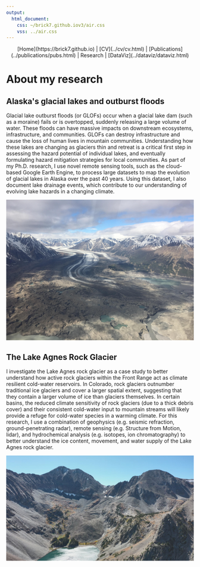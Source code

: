 ```yaml
---
output:
  html_document:
    css: ~/brick7.github.iov3/air.css
    vss: ../air.css
---
```

<center>
[Home](https://brick7.github.io) | [CV](../cv/cv.html) | [Publications](../publications/pubs.html) | Research | [DataViz](../dataviz/dataviz.html)
</center>

# About my research

## Alaska's glacial lakes and outburst floods

Glacial lake outburst floods (or GLOFs) occur when a glacial lake dam (such as a moraine) fails or is overtopped, suddenly releasing a large volume of water. These floods can have massive impacts on downstream ecosystems, infrastructure, and communities. GLOFs can destroy infrastructure and cause the loss of human lives in mountain communities. Understanding how these lakes are changing as glaciers thin and retreat is a critical first step in assessing the hazard potential of individual lakes, and eventually formulating hazard mitigation strategies for local communities. As part of my Ph.D. research, I use novel remote sensing tools, such as the cloud-based Google Earth Engine, to process large datasets to map the evolution of glacial lakes in Alaska over the past 40 years. Using this dataset, I also document lake drainage events, which contribute to our understanding of evolving lake hazards in a changing climate.

<center>
<img src="D9B8KufUYAIqVgb.jpeg" width=600></img> 
</center> 

## The Lake Agnes Rock Glacier

I investigate the Lake Agnes rock glacier as a case study to better understand how active rock glaciers within the Front Range act as climate resilient cold-water reservoirs. In Colorado, rock glaciers outnumber traditional ice glaciers and cover a larger spatial extent, suggesting that they contain a larger volume of ice than glaciers themselves. In certain basins, the reduced climate sensitivity of rock glaciers (due to a thick debris cover) and their consistent cold-water input to mountain streams will likely provide a refuge for cold-water species in a warming climate. For this research, I use a combination of geophysics (e.g. seismic refraction, ground-penetrating radar), remote sensing (e.g. Structure from Motion, lidar), and hydrochemical analysis (e.g. isotopes, ion chromatography) to better understand the ice content, movement, and water supply of the Lake Agnes rock glacier.

<center>
<img src="CaptureRGzoomedOut.JPG" width=600></img> 
</center> 
